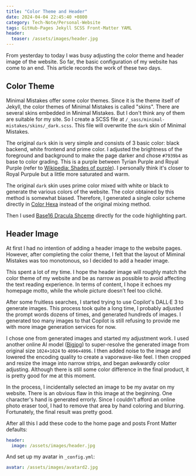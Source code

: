 ```yaml
---
title: "Color Theme and Header"
date: 2024-04-04 22:45:40 +0800
category: Tech-Note/Personal-Website
tags: GitHub-Pages Jekyll SCSS Front-Matter YAML
header:
  teaser: /assets/images/header.jpg
---
```


From yesterday to today I was busy adjusting the color theme and header image of the website. So far, the basic configuration of my website has come to an end. This article records the work of these two days.

## Color Theme

Minimal Mistakes offer some color themes. Since it is the theme itself of Jekyll, the color themes of Minimal Mistakes is called "skins". There are several skins embedded in Minimal Mistakes. But I don't think any of them are suitable for my site. So I create a SCSS file at `/_sass/minimal-mistakes/skins/_dark.scss`. This file will overwrite the `dark` skin of Minimal Mistakes.

The original `dark` skin is very simple and consists of 3 basic color: black backend, white frontend and prime color. I adjusted the brightness of the foreground and background to make the page darker and chose `#7939b4` as base to color grading. This is a purple between Tyrian Purple and Royal Purple (refer to [Wikipedia: Shades of purple](https://en.wikipedia.org/wiki/Shades_of_purple)). I personally think it's closer to Royal Purpule but a little more saturated and warm.

The original `dark` skin uses prime color mixed with white or black to generate the various colors of the website. The color obtained by this method is somewhat biased. Therefore, I generated a single color scheme directly in [Color Hexa](https://www.colorhexa.com/7939b4) instead of the original mixing method.

Then I used [Base16 Dracula Shceme](https://github.com/dracula/base16-dracula-scheme) directly for the code highlighting part.

## Header Image

At first I had no intention of adding a header image to the website pages. However, after completing the color theme, I felt that the layout of Miminal Mistakes was too monotonous, so I decided to add a header image.

This spent a lot of my time. I hope the header image will roughly match the color theme of my website and be as narrow as possible to avoid affecting the text reading experience. In terms of content, I hope it echoes my homepage motto, while the whole picture doesn’t feel too cliché.

After some fruitless searches, I started trying to use Copilot's DALL·E 3 to generate images. This process took quite a long time, I probably adjusted the prompt words dozens of times, and generated hundreds of images. I generated too many images to that Copilot is still refusing to provide me with more image generation services for now.

I chose one from generated images and started my adjustment work. I used another online AI model ([Bigjpg](https://bigjpg.com/)) to super-resolve the generated image from original size `1024×1024` to `4096×4096`. I then added noise to the image and lowered the encoding quality to create a vaporwave-like feel. I then cropped and resize the image into narrow strips, and began awkwardly color adjusting. Although there is still some color difference in the final product, it is pretty good for me at this moment.

In the process, I incidentally selected an image to be my avatar on my website. There is an obvious flaw in this image at the beginning. One character's hand is generated errorly. Since I couldn't afford an online photo eraser tool, I had to remove that area by hand coloring and blurring. Fortunately, the final result was pretty good.

After all this I add these code to the home page and posts Front Matter defaults:

```yaml
header:
  image: /assets/images/header.jpg
```

And set up my avatar in `_config.yml`:

```yaml
avatar: /assets/images/avatard2.jpg
```
